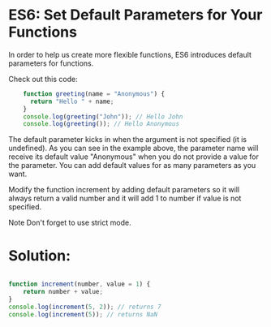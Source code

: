 # ES6: Set Default Parameters for Your Functions

In order to help us create more flexible functions, ES6 introduces default parameters for functions.

Check out this code:
```javascript
    function greeting(name = "Anonymous") {
      return "Hello " + name;
    }
    console.log(greeting("John")); // Hello John
    console.log(greeting()); // Hello Anonymous
```
The default parameter kicks in when the argument is not specified (it is undefined). As you can see in the example above, the parameter name will receive its default value "Anonymous" when you do not provide a value for the parameter. You can add default values for as many parameters as you want.

Modify the function increment by adding default parameters so it will always return a valid number and it will add 1 to number if value is not specified.

Note
Don't forget to use strict mode.

# Solution:

```javascript

function increment(number, value = 1) {
    return number + value;
}
console.log(increment(5, 2)); // returns 7
console.log(increment(5)); // returns NaN

```

